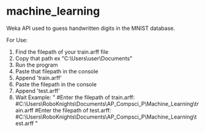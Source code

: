 # machine_learning
Weka API used to guess handwritten digits in the MNIST database.

For Use:
1. Find the filepath of your train.arff file
2. Copy that path ex "C:\Users\user\Documents\"
3. Run the program
4. Paste that filepath in the console
5. Append 'train.arff'
6. Paste the filepath in the console
7. Append 'test.arff'
8. Wait
Example: 
"
#Enter the filepath of train.arff: 
#C:\Users\RoboKnights\Documents\AP_Compsci_P\Machine_Learning\train.arff
#Enter the filepath of test.arff: 
#C:\Users\RoboKnights\Documents\AP_Compsci_P\Machine_Learning\test.arff
"
